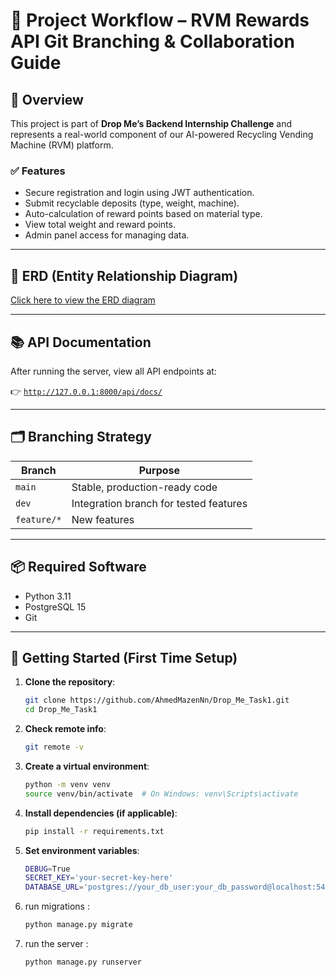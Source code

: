 # 🧱 Project Workflow – RVM Rewards API Git Branching & Collaboration Guide

## 🚀 Overview

This project is part of **Drop Me’s Backend Internship Challenge** and represents a real-world component of our AI-powered Recycling Vending Machine (RVM) platform.

### ✅ Features
- Secure registration and login using JWT authentication.
- Submit recyclable deposits (type, weight, machine).
- Auto-calculation of reward points based on material type.
- View total weight and reward points.
- Admin panel access for managing data.

---

## 🧠 ERD (Entity Relationship Diagram)

[Click here to view the ERD diagram](https://drive.google.com/file/d/1WuNODUWEBhkcA9vdJRn7VEMFXnH0iuxN/view?usp=sharing)

---

## 📚 API Documentation

After running the server, view all API endpoints at:

👉 [`http://127.0.0.1:8000/api/docs/`](http://127.0.0.1:8000/api/docs/)

---

## 🗂 Branching Strategy

| Branch       | Purpose                                |
| ------------ | -------------------------------------- |
| `main`       | Stable, production-ready code          |
| `dev`        | Integration branch for tested features |
| `feature/*`  | New features                           |

---

## 📦 Required Software

- Python 3.11
- PostgreSQL 15
- Git

---

## 🚀 Getting Started (First Time Setup)

1. **Clone the repository**:

   ```bash
   git clone https://github.com/AhmedMazenNn/Drop_Me_Task1.git
   cd Drop_Me_Task1
   ```
2. **Check remote info**:

   ```bash
   git remote -v
   ```

3. **Create a virtual environment**:

   ```bash
   python -m venv venv
   source venv/bin/activate  # On Windows: venv\Scripts\activate
   ```

4. **Install dependencies (if applicable)**:

   ```bash
   pip install -r requirements.txt
   ```

5. **Set environment variables**:

   ```bash
   DEBUG=True
   SECRET_KEY='your-secret-key-here'
   DATABASE_URL='postgres://your_db_user:your_db_password@localhost:5432/your_db_name'
   ```

6. run migrations :

   ```bash
   python manage.py migrate
   ```

7. run the server :

   ```bash
   python manage.py runserver
   ```
